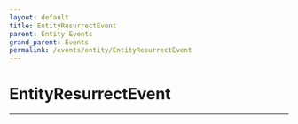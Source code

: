 ```yaml
---
layout: default
title: EntityResurrectEvent
parent: Entity Events
grand_parent: Events
permalink: /events/entity/EntityResurrectEvent
---
```


# EntityResurrectEvent

---
